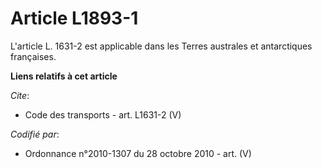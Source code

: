 # Article L1893-1

L'article L. 1631-2 est applicable dans les Terres australes et antarctiques françaises.

**Liens relatifs à cet article**

_Cite_:

  - Code des transports - art. L1631-2 (V)

_Codifié par_:

  - Ordonnance n°2010-1307 du 28 octobre 2010 - art. (V)
